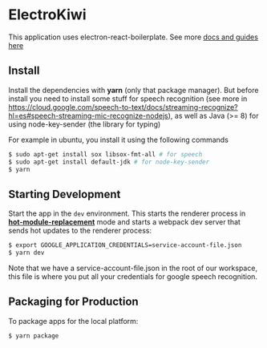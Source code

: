 # ElectroKiwi

This application uses electron-react-boilerplate.
See more [docs and guides here](https://electron-react-boilerplate.js.org/docs/installation)

## Install

Install the dependencies with **yarn** (only that package manager).
But before install you need to install some stuff for speech recognition (see more in https://cloud.google.com/speech-to-text/docs/streaming-recognize?hl=es#speech-streaming-mic-recognize-nodejs), as well as Java (>= 8) for using node-key-sender (the library for typing)

For example in ubuntu, you install it using the following commands

```bash
$ sudo apt-get install sox libsox-fmt-all # for speech
$ sudo apt-get install default-jdk # for node-key-sender
$ yarn
```

## Starting Development

Start the app in the `dev` environment. This starts the renderer process in [**hot-module-replacement**](https://webpack.js.org/guides/hmr-react/) mode and starts a webpack dev server that sends hot updates to the renderer process:

```bash
$ export GOOGLE_APPLICATION_CREDENTIALS=service-account-file.json
$ yarn dev
```

Note that we have a service-account-file.json in the root of our workspace, this file
is where you put all your credentials for google speech recognition.

## Packaging for Production

To package apps for the local platform:

```bash
$ yarn package
```
